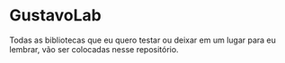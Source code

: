 # GustavoLab
Todas as bibliotecas que eu quero testar ou deixar em um lugar para eu lembrar, vão ser colocadas nesse repositório.
